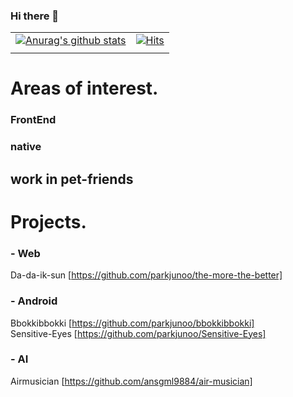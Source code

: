 ### Hi there 👋
| | |
|------|---|
|[![Anurag's github stats](https://github-readme-stats.vercel.app/api?username=parkjunoo)](https://github.com/anuraghazra/github-readme-stats)|[![Hits](https://hits.seeyoufarm.com/api/count/incr/badge.svg?url=https%3A%2F%2Fgithub.com%2Fparkjunoo&count_bg=%230EB615&title_bg=%23555555&icon=&icon_color=%23E7E7E7&title=hits&edge_flat=false)](https://hits.seeyoufarm.com)|
| | |
# Areas of interest.
### FrontEnd
### native
## work in pet-friends

# Projects.
### - Web <br/>
Da-da-ik-sun [https://github.com/parkjunoo/the-more-the-better]
### - Android <br/>
Bbokkibbokki [https://github.com/parkjunoo/bbokkibbokki] <br/>
Sensitive-Eyes [https://github.com/parkjunoo/Sensitive-Eyes]
### - AI
Airmusician [https://github.com/ansgml9884/air-musician]
